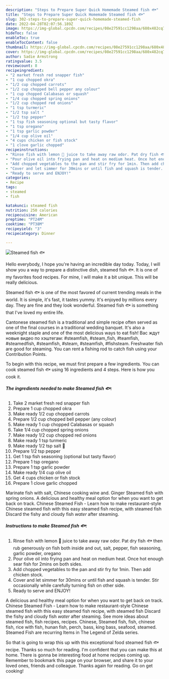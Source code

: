 ```yaml
---
description: "Steps to Prepare Super Quick Homemade Steamed fish 🐟"
title: "Steps to Prepare Super Quick Homemade Steamed fish 🐟"
slug: 302-steps-to-prepare-super-quick-homemade-steamed-fish
date: 2022-04-28T02:07:56.189Z
image: https://img-global.cpcdn.com/recipes/08e27591cc1298aa/680x482cq70/steamed-fish-recipe-main-photo.jpg
hideToc: false
enableToc: true
enableTocContent: false
thumbnail: https://img-global.cpcdn.com/recipes/08e27591cc1298aa/680x482cq70/steamed-fish-recipe-main-photo.jpg
cover: https://img-global.cpcdn.com/recipes/08e27591cc1298aa/680x482cq70/steamed-fish-recipe-main-photo.jpg
author: Sadie Armstrong
ratingvalue: 3.5
reviewcount: 8
recipeingredient:
- "2 market fresh red snapper fish"
- "1 cup chopped okra"
- "1/2 cup chopped carrots"
- "1/2 cup chopped bell pepper any colour"
- "1 cup chopped Calabasas or squash"
- "1/4 cup chopped spring onions"
- "1/2 cup chopped red onions"
- "1 tsp turmeric"
- "1/2 tsp salt "
- "1/2 tsp pepper"
- "1 tsp fish seasoning optional but tasty flavor"
- "1 tsp oregano"
- "1 tsp garlic powder"
- "1/4 cup olive oil"
- "4 cups chicken or fish stock"
- "1 clove garlic chopped"
recipeinstructions:
- "Rinse fish with lemon 🍋 juice to take away raw odor. Pat dry fish 🐟 then rub generously on fish both inside and out, salt, pepper, fish seasoning, garlic powder, oregano"
- "Pour olive oil into frying pan and heat on medium heat. Once hot enough sear fish for 2mins on both sides."
- "Add chopped vegetables to the pan and stir fry for 1min. Then add chicken stock."
- "Cover and let simmer for 30mins or until fish and squash is tender. Stir occasionally while carefully turning fish on other side."
- "Ready to serve and ENJOY!"
categories:
- Recipe
tags:
- steamed
- fish

katakunci: steamed fish 
nutrition: 250 calories
recipecuisine: American
preptime: "PT24M"
cooktime: "PT38M"
recipeyield: "3"
recipecategory: Dinner

---
```



![Steamed fish 🐟](https://img-global.cpcdn.com/recipes/08e27591cc1298aa/680x482cq70/steamed-fish-recipe-main-photo.jpg)

Hello everybody, I hope you're having an incredible day today. Today, I will show you a way to prepare a distinctive dish, steamed fish 🐟. It is one of my favorites food recipes. For mine, I will make it a bit unique. This will be really delicious.

Steamed fish 🐟 is one of the most favored of current trending meals in the world. It is simple, it's fast, it tastes yummy. It's enjoyed by millions every day. They are fine and they look wonderful. Steamed fish 🐟 is something that I've loved my entire life.

Cantonese steamed fish is a traditional and simple recipe often served as one of the final courses in a traditional wedding banquet. It&#39;s also a weeknight staple and one of the most delicious ways to eat fish! Вас ждут новые видео по хэштегам: #steamfish, #steam_fish, #teamfish, #steamedfish, #steamfish, #steam, #steamfish, #fishsteam. Freshwater fish are good for steaming. You can rent a fishing rod to catch fish using your Contribution Points.


To begin with this recipe, we must first prepare a few ingredients. You can cook steamed fish 🐟 using 16 ingredients and 4 steps. Here is how you cook it.

<!--inarticleads1-->

##### The ingredients needed to make Steamed fish 🐟:

1. Take 2 market fresh red snapper fish
1. Prepare 1 cup chopped okra
1. Make ready 1/2 cup chopped carrots
1. Prepare 1/2 cup chopped bell pepper (any colour)
1. Make ready 1 cup chopped Calabasas or squash
1. Take 1/4 cup chopped spring onions
1. Make ready 1/2 cup chopped red onions
1. Make ready 1 tsp turmeric
1. Make ready 1/2 tsp salt 🧂
1. Prepare 1/2 tsp pepper
1. Get 1 tsp fish seasoning (optional but tasty flavor)
1. Prepare 1 tsp oregano
1. Prepare 1 tsp garlic powder
1. Make ready 1/4 cup olive oil
1. Get 4 cups chicken or fish stock
1. Prepare 1 clove garlic chopped


Marinate fish with salt, Chinese cooking wine and. Ginger Steamed fish with spring onions. A delicious and healthy meal option for when you want to get back on track. Chinese Steamed Fish - Learn how to make restaurant-style Chinese steamed fish with this easy steamed fish recipe, with steamed fish Discard the fishy and cloudy fish *water* after steaming. 

<!--inarticleads2-->

##### Instructions to make Steamed fish 🐟:

1. Rinse fish with lemon 🍋 juice to take away raw odor. Pat dry fish 🐟 then rub generously on fish both inside and out, salt, pepper, fish seasoning, garlic powder, oregano
1. Pour olive oil into frying pan and heat on medium heat. Once hot enough sear fish for 2mins on both sides.
1. Add chopped vegetables to the pan and stir fry for 1min. Then add chicken stock.
1. Cover and let simmer for 30mins or until fish and squash is tender. Stir occasionally while carefully turning fish on other side.
1. Ready to serve and ENJOY!

A delicious and healthy meal option for when you want to get back on track. Chinese Steamed Fish - Learn how to make restaurant-style Chinese steamed fish with this easy steamed fish recipe, with steamed fish Discard the fishy and cloudy fish *water* after steaming. See more ideas about steamed fish, fish recipes, recipes. Chinese, Steamed fish, fish, chinese fish, rice with fish, hunan fish, perch, bass, king bass, seafood, steamed. Steamed Fish are recurring Items in The Legend of Zelda series. 

So that is going to wrap this up with this exceptional food steamed fish 🐟 recipe. Thanks so much for reading. I'm confident that you can make this at home. There is gonna be interesting food at home recipes coming up. Remember to bookmark this page on your browser, and share it to your loved ones, friends and colleague. Thanks again for reading. Go on get cooking!
